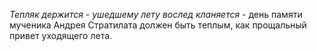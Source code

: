 _Тепляк держится - ушедшему лету вослед кланяется_ - день па­мяти мученика Андрея Стратилата должен быть теплым, как прощальный при­вет уходящего лета.